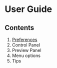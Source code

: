 # User Guide 
## Contents

1. [Preferences](./preferences.md)
2. Control Panel
3. Preview Panel
4. Menu options
5. Tips
